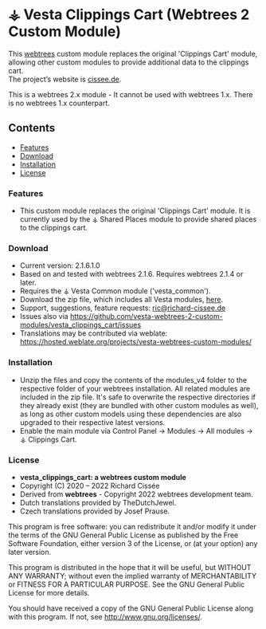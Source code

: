 
# ⚶ Vesta Clippings Cart (Webtrees 2 Custom Module)

This [webtrees](https://www.webtrees.net/) custom module replaces the original 'Clippings Cart' module, allowing other custom modules to provide additional data to the clippings cart.  
The project’s website is [cissee.de](https://cissee.de). 

This is a webtrees 2.x module - It cannot be used with webtrees 1.x. There is no webtrees 1.x counterpart.

## Contents

* [Features](#features)
* [Download](#download)
* [Installation](#installation)
* [License](#license)

### Features<a name="features"/>

* This custom module replaces the original 'Clippings Cart' module. It is currently used by the ⚶ Shared Places module to provide shared places to the clippings cart.

### Download<a name="download"/>

* Current version: 2.1.6.1.0
* Based on and tested with webtrees 2.1.6. Requires webtrees 2.1.4 or later.
* Requires the ⚶ Vesta Common module ('vesta_common').
* Download the zip file, which includes all Vesta modules, [here](https://cissee.de/vesta.latest.zip).
* Support, suggestions, feature requests: <ric@richard-cissee.de>
* Issues also via <https://github.com/vesta-webtrees-2-custom-modules/vesta_clippings_cart/issues>
* Translations may be contributed via weblate: <https://hosted.weblate.org/projects/vesta-webtrees-custom-modules/>

### Installation

* Unzip the files and copy the contents of the modules_v4 folder to the respective folder of your webtrees installation. All related modules are included in the zip file. It's safe to overwrite the respective directories if they already exist (they are bundled with other custom modules as well), as long as other custom models using these dependencies are also upgraded to their respective latest versions.
* Enable the main module via Control Panel -> Modules -> All modules -> ⚶ Clippings Cart.

### License<a name="license"/>

* **vesta_clippings_cart: a webtrees custom module**
* Copyright (C) 2020 – 2022 Richard Cissée
* Derived from **webtrees** - Copyright 2022 webtrees development team.
* Dutch translations provided by TheDutchJewel.
* Czech translations provided by Josef Prause.

This program is free software: you can redistribute it and/or modify
it under the terms of the GNU General Public License as published by
the Free Software Foundation, either version 3 of the License, or
(at your option) any later version.

This program is distributed in the hope that it will be useful,
but WITHOUT ANY WARRANTY; without even the implied warranty of
MERCHANTABILITY or FITNESS FOR A PARTICULAR PURPOSE. See the
GNU General Public License for more details.

You should have received a copy of the GNU General Public License
along with this program. If not, see <http://www.gnu.org/licenses/>.
